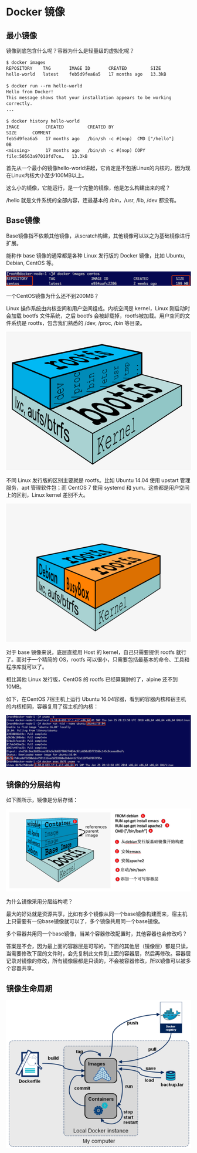 # Docker 镜像

## 最小镜像

镜像到底包含什么呢？容器为什么是轻量级的虚拟化呢？

```shell
$ docker images
REPOSITORY    TAG       IMAGE ID       CREATED         SIZE
hello-world   latest    feb5d9fea6a5   17 months ago   13.3kB

$ docker run --rm hello-world
Hello from Docker!
This message shows that your installation appears to be working correctly.
...

$ docker history hello-world
IMAGE          CREATED         CREATED BY                                      SIZE      COMMENT
feb5d9fea6a5   17 months ago   /bin/sh -c #(nop)  CMD ["/hello"]               0B
<missing>      17 months ago   /bin/sh -c #(nop) COPY file:50563a97010fd7ce…   13.3kB
```

首先从一个最小的镜像hello-world讲起，它肯定是不包括Linux的内核的，因为现在Linux内核大小至少100MB以上。

这么小的镜像，它能运行，是一个完整的镜像，他是怎么构建出来的呢？

/hello 就是文件系统的全部内容，连最基本的 /bin，/usr, /lib, /dev 都没有。



## Base镜像

Base镜像指不依赖其他镜像，从scratch构建，其他镜像可以以之为基础镜像进行扩展。

能称作 base 镜像的通常都是各种 Linux 发行版的 Docker 镜像，比如 Ubuntu, Debian, CentOS 等。

![CentOS Image](./imgs/2/centos_image.png)

一个CentOS镜像为什么还不到200MB？

Linux 操作系统由内核空间和用户空间组成。内核空间是 kernel，Linux 刚启动时会加载 bootfs 文件系统，之后 bootfs 会被卸载掉，rootfs被加载。用户空间的文件系统是 rootfs，包含我们熟悉的 /dev, /proc, /bin 等目录。

![Linux bootfs or rootfs](./imgs/2/linux_1.png)

不同 Linux 发行版的区别主要就是 rootfs。比如 Ubuntu 14.04 使用 upstart 管理服务，apt 管理软件包；而 CentOS 7 使用 systemd 和 yum。这些都是用户空间上的区别，Linux kernel 差别不大。

![容器共享Linux kernel](./imgs/2/linux_2.png)

对于 base 镜像来说，底层直接用 Host 的 kernel，自己只需要提供 rootfs 就行了。而对于一个精简的 OS，rootfs 可以很小，只需要包括最基本的命令、工具和程序库就可以了。

相比其他 Linux 发行版，CentOS 的 rootfs 已经算臃肿的了，alpine 还不到 10MB。

如下，在CentOS 7宿主机上运行 Ubuntu 16.04容器，看到的容器内核和宿主机的内核相同，容器复用了宿主机的内核：

![容器共用宿主机内核](./imgs/2/run_docker_ubuntu.png)

## 镜像的分层结构

如下图所示，镜像是分层存储：

![镜像分层](./imgs/2/image_layer.jpg)

为什么镜像采用分层结构呢？

最大的好处就是资源共享，比如有多个镜像从同一个base镜像构建而来，宿主机上只需要有一份base镜像就可以了，多个镜像共用同一个base镜像。

多个容器共用同一个base镜像，当某个容器修改配置时，其他容器也会修改吗？

答案是不会，因为最上面的容器层是可写的，下面的其他层（镜像层）都是只读，当需要修改下层的文件时，会先复制此文件到上面的容器层，然后再修改。容器层记录对镜像的修改，所有镜像层都是只读的，不会被容器修改，所以镜像可以被多个容器共享。







## 镜像生命周期

![镜像生命周期](./imgs/2/docker_registry.png)



